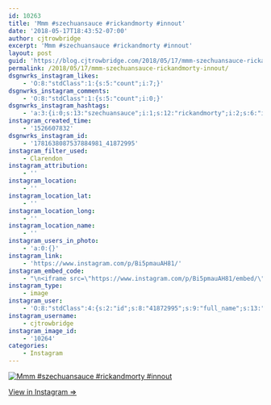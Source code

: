```yaml
---
id: 10263
title: 'Mmm #szechuansauce #rickandmorty #innout'
date: '2018-05-17T18:43:52-07:00'
author: cjtrowbridge
excerpt: 'Mmm #szechuansauce #rickandmorty #innout'
layout: post
guid: 'https://blog.cjtrowbridge.com/2018/05/17/mmm-szechuansauce-rickandmorty-innout/'
permalink: /2018/05/17/mmm-szechuansauce-rickandmorty-innout/
dsgnwrks_instagram_likes:
    - 'O:8:"stdClass":1:{s:5:"count";i:7;}'
dsgnwrks_instagram_comments:
    - 'O:8:"stdClass":1:{s:5:"count";i:0;}'
dsgnwrks_instagram_hashtags:
    - 'a:3:{i:0;s:13:"szechuansauce";i:1;s:12:"rickandmorty";i:2;s:6:"innout";}'
instagram_created_time:
    - '1526607832'
dsgnwrks_instagram_id:
    - '1781638087537884981_41872995'
instagram_filter_used:
    - Clarendon
instagram_attribution:
    - ''
instagram_location:
    - ''
instagram_location_lat:
    - ''
instagram_location_long:
    - ''
instagram_location_name:
    - ''
instagram_users_in_photo:
    - 'a:0:{}'
instagram_link:
    - 'https://www.instagram.com/p/Bi5pmauAH81/'
instagram_embed_code:
    - "\n<iframe src=\"https://www.instagram.com/p/Bi5pmauAH81/embed/\" width=\"612\" height=\"710\" frameborder=\"0\" scrolling=\"no\" allowtransparency=\"true\" class=\"insta-image-embed\"></iframe>\n"
instagram_type:
    - image
instagram_user:
    - 'O:8:"stdClass":4:{s:2:"id";s:8:"41872995";s:9:"full_name";s:13:"CJ Trowbridge";s:15:"profile_picture";s:141:"https://scontent.cdninstagram.com/vp/f708ff53c279f1837541e07836a542d3/5B912C1C/t51.2885-19/s150x150/13724650_1188772791164794_142557231_a.jpg";s:8:"username";s:12:"cjtrowbridge";}'
instagram_username:
    - cjtrowbridge
instagram_image_id:
    - '10264'
categories:
    - Instagram
---
```


[![Mmm #szechuansauce #rickandmorty #innout](https://blog.cjtrowbridge.com/wp-content/uploads/2018/05/1526607832-1-1.jpg)](https://www.instagram.com/p/Bi5pmauAH81/)

[View in Instagram ⇒](https://www.instagram.com/p/Bi5pmauAH81/)